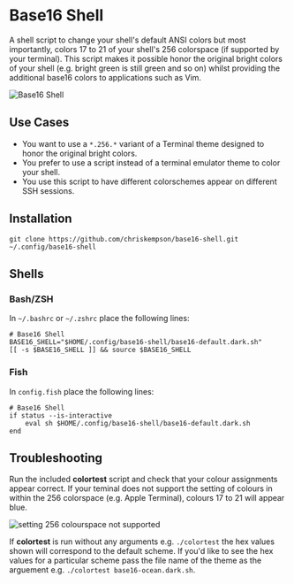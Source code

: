 # Base16 Shell
A shell script to change your shell's default ANSI colors but most importantly, colors 17 to 21 of your shell's 256 colorspace (if supported by your terminal). This script makes it possible honor the original bright colors of your shell (e.g. bright green is still green and so on) whilst providing the additional base16 colors to applications such as Vim.

![Base16 Shell](https://raw.github.com/chriskempson/base16-shell/master/base16-shell.png)

## Use Cases
* You want to use a `*.256.*` variant of a Terminal theme designed to honor the original bright colors.
* You prefer to use a script instead of a terminal emulator theme to color your shell.
* You use this script to have different colorschemes appear on different SSH sessions.

## Installation

    git clone https://github.com/chriskempson/base16-shell.git ~/.config/base16-shell

## Shells

### Bash/ZSH
In `~/.bashrc` or `~/.zshrc` place the following lines:

    # Base16 Shell
    BASE16_SHELL="$HOME/.config/base16-shell/base16-default.dark.sh"
    [[ -s $BASE16_SHELL ]] && source $BASE16_SHELL

### Fish
In `config.fish` place the following lines:

    # Base16 Shell
    if status --is-interactive
        eval sh $HOME/.config/base16-shell/base16-default.dark.sh
    end

## Troubleshooting
Run the included **colortest** script and check that your colour assignments appear correct. If your teminal does not support the setting of colours in within the 256 colorspace (e.g. Apple Terminal), colours 17 to 21 will appear blue.

![setting 256 colourspace not supported](https://raw.github.com/chriskempson/base16-shell/master/setting-256-colourspace-not-supported.png)

If **colortest** is run without any arguments e.g. `./colortest` the hex values shown will correspond to the default scheme. If you'd like to see the hex values for a particular scheme pass the file name of the theme as the arguement e.g. `./colortest base16-ocean.dark.sh`.
